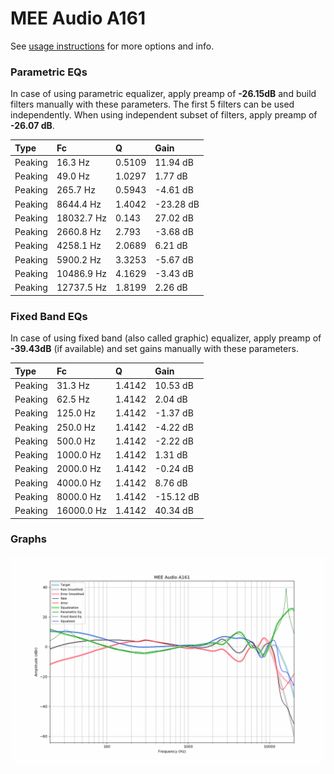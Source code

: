 # MEE Audio A161
See [usage instructions](https://github.com/jaakkopasanen/AutoEq#usage) for more options and info.

### Parametric EQs
In case of using parametric equalizer, apply preamp of **-26.15dB** and build filters manually
with these parameters. The first 5 filters can be used independently.
When using independent subset of filters, apply preamp of **-26.07 dB**.

| Type    | Fc         |      Q | Gain      |
|:--------|:-----------|:-------|:----------|
| Peaking | 16.3 Hz    | 0.5109 | 11.94 dB  |
| Peaking | 49.0 Hz    | 1.0297 | 1.77 dB   |
| Peaking | 265.7 Hz   | 0.5943 | -4.61 dB  |
| Peaking | 8644.4 Hz  | 1.4042 | -23.28 dB |
| Peaking | 18032.7 Hz | 0.143  | 27.02 dB  |
| Peaking | 2660.8 Hz  | 2.793  | -3.68 dB  |
| Peaking | 4258.1 Hz  | 2.0689 | 6.21 dB   |
| Peaking | 5900.2 Hz  | 3.3253 | -5.67 dB  |
| Peaking | 10486.9 Hz | 4.1629 | -3.43 dB  |
| Peaking | 12737.5 Hz | 1.8199 | 2.26 dB   |

### Fixed Band EQs
In case of using fixed band (also called graphic) equalizer, apply preamp of **-39.43dB**
(if available) and set gains manually with these parameters.

| Type    | Fc         |      Q | Gain      |
|:--------|:-----------|:-------|:----------|
| Peaking | 31.3 Hz    | 1.4142 | 10.53 dB  |
| Peaking | 62.5 Hz    | 1.4142 | 2.04 dB   |
| Peaking | 125.0 Hz   | 1.4142 | -1.37 dB  |
| Peaking | 250.0 Hz   | 1.4142 | -4.22 dB  |
| Peaking | 500.0 Hz   | 1.4142 | -2.22 dB  |
| Peaking | 1000.0 Hz  | 1.4142 | 1.31 dB   |
| Peaking | 2000.0 Hz  | 1.4142 | -0.24 dB  |
| Peaking | 4000.0 Hz  | 1.4142 | 8.76 dB   |
| Peaking | 8000.0 Hz  | 1.4142 | -15.12 dB |
| Peaking | 16000.0 Hz | 1.4142 | 40.34 dB  |

### Graphs
![](./MEE%20Audio%20A161.png)